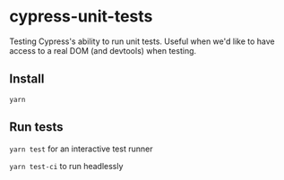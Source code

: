 # cypress-unit-tests

Testing Cypress's ability to run unit tests. Useful when we'd like to have access to a real DOM (and devtools) when testing.

## Install

`yarn`

## Run tests

`yarn test` for an interactive test runner

`yarn test-ci` to run headlessly
